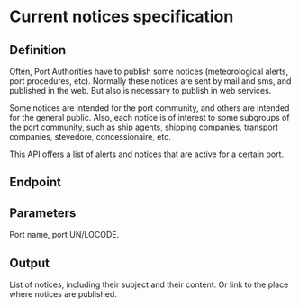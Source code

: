 # Current notices specification

## Definition
Often, Port Authorities have to publish some notices (meteorological alerts, port procedures, etc). Normally these notices are sent by mail and sms, and published in the web. But also is necessary to publish in web services.

Some notices are intended for the port community, and others are intended for the general public. Also, each notice is of interest to some subgroups of the port community, such as ship agents, shipping companies, transport companies, stevedore,  concessionaire, etc.

This API offers a list of alerts and notices that are active for a certain port.
## Endpoint
## Parameters
Port name, port UN/LOCODE.
## Output 
List of notices, including their subject and their content.
Or link to the place where notices are published.